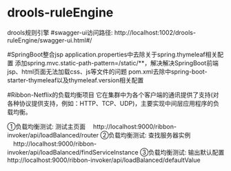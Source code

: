 # drools-ruleEngine
drools规则引擎
#swagger-ui访问路径:
http://localhost:1002/drools-ruleEngine/swagger-ui.html#/

#SpringBoot整合jsp
application.properties中去除关于spring.thymeleaf相关配置
添加spring.mvc.static-path-pattern=/static/**，解决解决SpringBoot前端jsp、html页面无法加载css、js等文件的问题
pom.xml去除中spring-boot-starter-thymeleaf以及thymeleaf.version相关配置

#Ribbon-Netflix的负载均衡项目
  它在集群中为各个客户端的通讯提供了支持(对各种协议提供支持，例如：HTTP、TCP、UDP)，主要实现中间层应用程序的负载均衡。

  ①负载均衡测试: 测试主页面
  　http://localhost:9000/ribbon-invoker/api/loadBalanced/router
  ②负载均衡测试: 查找服务器实例
  　http://localhost:9000/ribbon-invoker/api/loadBalanced/findServiceInstance
  ③负载均衡测试: 输出默认配置
    http://localhost:9000/ribbon-invoker/api/loadBalanced/defaultValue

